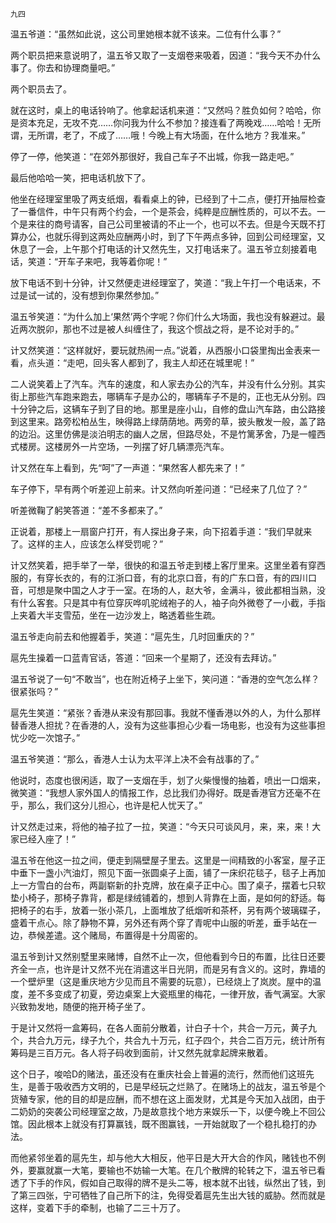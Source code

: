     九四 

   温五爷道：“虽然如此说，这公司里她根本就不该来。二位有什么事？”

   两个职员把来意说明了，温五爷又取了一支烟卷来吸着，因道：“我今天不办什么事了。你去和协理商量吧。”

   两个职员去了。

   就在这时，桌上的电话铃响了。他拿起话机来道：“又然吗？胜负如何？哈哈，你是资本充足，无攻不克……你问我为什么不参加？接连看了两晚戏……哈哈！无所谓，无所谓，老了，不成了……哦！今晚上有大场面，在什么地方？我准来。”

   停了一停，他笑道：“在郊外那很好，我自己车子不出城，你我一路走吧。”

   最后他哈哈一笑，把电话机放下了。

   他坐在经理室里吸了两支纸烟，看看桌上的钟，已经到了十二点，便打开抽屉检查了一番信件，中午只有两个约会，一个是茶会，纯粹是应酬性质的，可以不去。一个是来往的商号请客，自己公司里被请的不止一个，也可以不去。但是今天既不打算办公，也就乐得到这两处应酬两小时，到了下午两点多钟，回到公司经理室，又休息了一会，上午那个打电话的计又然先生，又打电话来了。温五爷立刻接着电话，笑道：“开车子来吧，我等着你呢！”

   放下电话不到十分钟，计又然便走进经理室了，笑道：“我上午打一个电话来，不过是试一试的，没有想到你果然参加。”

   温五爷笑道：“为什么加上‘果然’两个字呢？你们什么大场面，我也没有躲避过。最近两次脱卯，那也不过是被人纠缠住了，我这个惯战之将，是不论对手的。”

   计又然笑道：“这样就好，要玩就热闹一点。”说着，从西服小口袋里掏出金表来一看，点头道：“走吧，回头客人都到了，我主人却还在城里呢！”

   二人说笑着上了汽车。汽车的速度，和人家去办公的汽车，并没有什么分别。其实街上那些汽车跑来跑去，哪辆车子是办公的，哪辆车子不是的，正也无从分别。四十分钟之后，这辆车子到了目的地。那里是座小山，自修的盘山汽车路，由公路接到这里来。路旁松柏丛生，映得路上绿荫荫地。两旁的草，披头散发一般，盖了路的边沿。这里仿佛是淡泊明志的幽人之居，但路尽处，不是竹篱茅舍，乃是一幢西式楼房。这楼房外一片空场，一列摆了好几辆漂亮汽车。

   计又然在车上看到，先“呵”了一声道：“果然客人都先来了！”

   车子停下，早有两个听差迎上前来。计又然向听差问道：“已经来了几位了？”

   听差微鞠了躬笑答道：“差不多都来了。”

   正说着，那楼上一扇窗户打开，有人探出身子来，向下招着手道：“我们早就来了。这样的主人，应该怎么样受罚呢？”

   计又然笑着，把手举了一举，很快的和温五爷走到楼上客厅里来。这里坐着有穿西服的，有穿长衣的，有的江浙口音，有的北京口音，有的广东口音，有的四川口音，可想是聚中国之人才于一室。在场的人，赵大爷，金满斗，彼此都相当熟，没有什么客套。只是其中有位穿灰哗叽驼绒袍子的人，袖子向外微卷了一小截，手指上夹着大半支雪茄，坐在一边沙发上，略透着些生疏。

   温五爷走向前去和他握着手，笑道：“扈先生，几时回重庆的？”

   扈先生操着一口蓝青官话，答道：“回来一个星期了，还没有去拜访。”

   温五爷说了一句“不敢当”，也在附近椅子上坐下，笑问道：“香港的空气怎么样？很紧张吗？”

   扈先生笑道：“紧张？香港从来没有那回事。我就不懂香港以外的人，为什么那样替香港人担扰？在香港的人，没有为这些事担心少看一场电影，也没有为这些事担忧少吃一次馆子。”

   温五爷笑道：“那么，香港人士认为太平洋上决不会有战事的了。”

   他说时，态度也很闲适，取了一支烟在手，划了火柴慢慢的抽着，喷出一口烟来，微笑道：“我想人家外国人的情报工作，总比我们办得好。既是香港官方还毫不在乎，那么，我们这分儿担心，也许是杞人忧天了。”

   计又然走过来，将他的袖子拉了一拉，笑道：“今天只可谈风月，来，来，来！大家已经入座了！”

   温五爷在他这一拉之间，便走到隔壁屋子里去。这里是一间精致的小客室，屋子正中垂下一盏小汽油灯，照见下面一张圆桌子上面，铺了一床织花毯子，毯子上再加上一方雪白的台布，两副崭新的扑克牌，放在桌子正中心。围了桌子，摆着七只软垫小椅子，那椅子靠背，都是绿绒铺着的，想到人背靠在上面，是如何的舒适。每把椅子的右手，放着一张小茶几，上面堆放了纸烟听和茶杯，另有两个玻璃碟子，盛着干点心。除了静物不算，另外还有两个穿了青呢中山服的听差，垂手站在一边，恭候差遣。这个赌局，布置得是十分周密的。

   温五爷到计又然别墅里来赌博，自然不止一次，但他看到今日的布置，比往日还要齐全一点，也许是计又然不光在消遣这半日光阴，而是另有含义的。这时，靠墙的一个壁炉里（这是重庆地方少见而且不需要的玩意），已经烧上了岚炭。屋中的温度，差不多变成了初夏，旁边桌案上大瓷瓶里的梅花，一律开放，香气满室。大家兴致勃发地，随便的拖开椅子坐了。

   于是计又然将一盒筹码，在各人面前分散着，计白子十个，共合一万元，黄子九个，共合九万元，绿子九个，共合九十万元，红子四个，共合二百万元，统计所有筹码是三百万元。各人将子码收到面前，计又然先就拿起牌来散着。

   这个日子，唆哈D的赌法，虽还没有在重庆社会上普遍的流行，然而他们这班先生，是善于吸收西方文明的，已是早经玩之烂熟了。在赌场上的战友，温五爷是个货殖专家，他的目的却是应酬，而不想在这上面发财，尤其是今天加入战团，由于二奶奶的突袭公司经理室之故，乃是故意找个地方来娱乐一下，以便今晚上不回公馆。因此根本上就没有打算赢钱，既不图赢钱，一开始就取了一个稳扎稳打的办法。

   而他紧邻坐着的扈先生，却与他大大相反，他平日是大开大合的作风，赌钱也不例外，要赢就赢一大笔，要输也不妨输一大笔。在几个散牌的轮转之下，温五爷已看透了下手的作风，假如自己取得的牌不是头二等，根本就不出钱，纵然出了钱，到了第三四张，宁可牺牲了自己所下的注，免得受着扈先生出大钱的威胁。然而就是这样，变着下手的牵制，也输了二三十万了。

